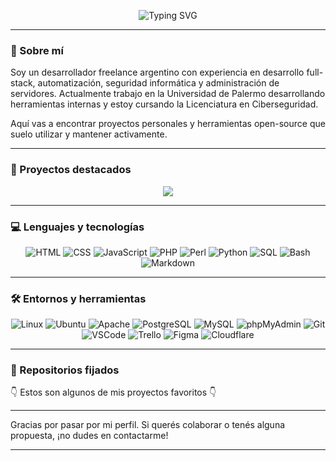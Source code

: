 <p align="center">
  <img src="https://readme-typing-svg.herokuapp.com?center=true&vCenter=true&lines=Hola!+Soy+Santiago+Casals;Desarrollador+Web+Full-Stack;Apasionado+por+la+Ciberseguridad+y+Linux" alt="Typing SVG" />
</p>

---

### 👋 Sobre mí

Soy un desarrollador freelance argentino con experiencia en desarrollo full-stack, automatización, seguridad informática y administración de servidores. Actualmente trabajo en la Universidad de Palermo desarrollando herramientas internas y estoy cursando la Licenciatura en Ciberseguridad.

Aquí vas a encontrar proyectos personales y herramientas open-source que suelo utilizar y mantener activamente.

---

### 🚀 Proyectos destacados

<p align="center">
  <a href="https://github.com/casals-ar/proxy.casals.ar">
    <img src="https://img.shields.io/badge/Proxy_Manager-blue?style=for-the-badge">
  </a>
</p>

---

### 💻 Lenguajes y tecnologías

<p align="center">
  <!-- Lenguajes -->
  <img alt="HTML" src="https://img.shields.io/badge/HTML-E34F26.svg?logo=html5&logoColor=white">
  <img alt="CSS" src="https://img.shields.io/badge/CSS-1572B6.svg?logo=css3&logoColor=white">
  <img alt="JavaScript" src="https://img.shields.io/badge/JavaScript-F7DF1E.svg?logo=javascript&logoColor=black">
  <img alt="PHP" src="https://img.shields.io/badge/PHP-777BB4.svg?logo=php&logoColor=white">
  <img alt="Perl" src="https://custom-icon-badges.demolab.com/badge/Perl-39457E.svg?logo=perl&logoColor=white">
  <img alt="Python" src="https://img.shields.io/badge/Python-3776AB.svg?logo=python&logoColor=white">
  <img alt="SQL" src="https://custom-icon-badges.demolab.com/badge/SQL-025E8C.svg?logo=database&logoColor=white">
  <img alt="Bash" src="https://img.shields.io/badge/Bash-121011.svg?logo=gnu-bash&logoColor=white">
  <img alt="Markdown" src="https://img.shields.io/badge/Markdown-000000.svg?logo=markdown&logoColor=white">
</p>

---

### 🛠️ Entornos y herramientas

<p align="center">
  <img alt="Linux" src="https://img.shields.io/badge/Linux-FCC624.svg?logo=linux&logoColor=black">
  <img alt="Ubuntu" src="https://img.shields.io/badge/Ubuntu-E95420.svg?logo=ubuntu&logoColor=white">
  <img alt="Apache" src="https://img.shields.io/badge/Apache-D22128.svg?logo=apache&logoColor=white">
  <img alt="PostgreSQL" src="https://img.shields.io/badge/PostgreSQL-4169E1.svg?logo=postgresql&logoColor=white">
  <img alt="MySQL" src="https://img.shields.io/badge/MySQL-4479A1.svg?logo=mysql&logoColor=white">
  <img alt="phpMyAdmin" src="https://img.shields.io/badge/phpMyAdmin-FD7800.svg?logo=phpmyadmin&logoColor=white">
  <img alt="Git" src="https://img.shields.io/badge/Git-F05033.svg?logo=git&logoColor=white">
  <img alt="VSCode" src="https://img.shields.io/badge/VSCode-0078D7.svg?logo=visual-studio-code&logoColor=white">
  <img alt="Trello" src="https://img.shields.io/badge/Trello-0052CC.svg?logo=trello&logoColor=white">
  <img alt="Figma" src="https://img.shields.io/badge/Figma-F24E1E.svg?logo=figma&logoColor=white">
  <img alt="Cloudflare" src="https://img.shields.io/badge/Cloudflare-F38020.svg?logo=cloudflare&logoColor=white">
</p>

---

### 📌 Repositorios fijados

👇 Estos son algunos de mis proyectos favoritos 👇

---

Gracias por pasar por mi perfil. Si querés colaborar o tenés alguna propuesta, ¡no dudes en contactarme!

---

